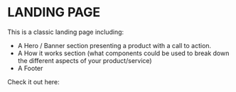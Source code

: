 # LANDING PAGE

This is a classic landing page including:
- A Hero / Banner section presenting a product with a call to action.
- A How it works section (what components could be used to break down the different aspects of your product/service)
- A Footer

Check it out here: 
